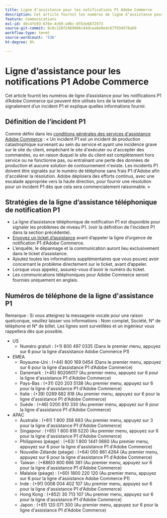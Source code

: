 ```yaml
---
title: Ligne d’assistance pour les notifications P1 Adobe Commerce
description: Cet article fournit les numéros de ligne d’assistance pour les notifications P1 d’Adobe Commerce qui peuvent être utilisés lors de la tentative de signalement d’un incident P1 et explique quelles informations fournir.
feature: Communications
exl-id: 48c4fe93-676e-4c69-a96c-8fb3e6872973
source-git-commit: 8c0c128f2469086c44dcea0e9edc87f934578a69
workflow-type: tm+mt
source-wordcount: '536'
ht-degree: 0%

---
```


# Ligne d’assistance pour les notifications P1 Adobe Commerce

Cet article fournit les numéros de ligne d’assistance pour les notifications P1 d’Adobe Commerce qui peuvent être utilisés lors de la tentative de signalement d’un incident P1 et explique quelles informations fournir.

## Définition de l’incident P1

Comme défini dans les [conditions générales des services d&#39;assistance Adobe Commerce](https://www.adobe.com/content/dam/cc/en/legal/terms/enterprise/pdfs/Magento-Support-Services-Terms-and-Conditions.pdf) : « Un incident P1 est un incident de production catastrophique survenant au sein du service et ayant une incidence grave sur le site du client, empêchant le site d&#39;exécuter ou d&#39;accepter des commandes, ou en raison duquel le site du client est complètement hors service ou ne fonctionne pas, ou entraînant une perte des données de production et aucune solution de contournement n&#39;existe. Les incidents P1 doivent être signalés sur le numéro de téléphone sans frais P1 d&#39;Adobe afin d&#39;accélérer la résolution. Adobe déploiera des efforts continus, avec une escalade appropriée vers la haute direction, pour fournir une résolution pour un incident P1 dès que cela sera commercialement raisonnable. »

## Stratégies de la ligne d’assistance téléphonique de notification P1

* La ligne d’assistance téléphonique de notification P1 est disponible pour signaler les problèmes de niveau P1. (voir la définition de l&#39;incident P1 dans la section précédente).
* [Envoyez un ticket d’assistance](https://experienceleague.adobe.com/docs/commerce-knowledge-base/kb/help-center-guide/magento-help-center-user-guide.html?lang=fr#submit-ticket) avant d’appeler la ligne d’urgence de notification P1 d’Adobe Commerce.
* L’enquête, le dépannage et la communication auront lieu exclusivement dans le ticket d’assistance.
* Ajoutez toutes les informations supplémentaires que vous pouvez avoir concernant le problème directement sur le ticket, avant d’appeler.
* Lorsque vous appelez, assurez-vous d&#39;avoir le numéro du ticket.
* Les communications téléphoniques pour Adobe Commerce seront fournies uniquement en anglais.

## Numéros de téléphone de la ligne d&#39;assistance P1

Remarque : Si vous atteignez la messagerie vocale pour une raison quelconque, veuillez laisser vos informations : Nom complet, Société, N° de téléphone et N° de billet. Les lignes sont surveillées et un ingénieur vous rappellera dès que possible.

* US
   * Numéro gratuit : (+1) 800 497 0335 (Dans le premier menu, appuyez sur 6 pour la ligne d’assistance Adobe Commerce P1)
* EMEA
   * Royaume-Uni : (+44) 800 169 0454 (Dans le premier menu, appuyez sur 6 pour la ligne d’assistance P1 d’Adobe Commerce)
   * Danemark : (+45) 80206017 (Au premier menu, appuyez sur 6 pour la ligne d&#39;assistance P1 d&#39;Adobe Commerce)
   * Pays-Bas : (+31) 020 203 5138 (Au premier menu, appuyez sur 6 pour la ligne d&#39;assistance P1 d&#39;Adobe Commerce)
   * Italie : (+39) 0269 682 818 (Au premier menu, appuyez sur 6 pour la ligne d&#39;assistance P1 d&#39;Adobe Commerce)
   * Suède : (+46) 0200 810 330 (Au premier menu, appuyez sur 6 pour la ligne d&#39;assistance P1 d&#39;Adobe Commerce)
* APAC
   * Australie : (+61) 1 800 358 683 (Au premier menu, appuyez sur 3 pour la ligne d&#39;assistance P1 d&#39;Adobe Commerce)
   * Singapour : (+65) 1 800 818 5220 (Au premier menu, appuyez sur 6 pour la ligne d&#39;assistance P1 d&#39;Adobe Commerce)
   * Philippines (péage) : (+63) 1 800 1441 0660 (Au premier menu, appuyez sur 6 pour la ligne d&#39;assistance P1 d&#39;Adobe Commerce)
   * Nouvelle-Zélande (péage) : (+64) 050 861 4264 (Au premier menu, appuyez sur 6 pour la ligne d&#39;assistance P1 d&#39;Adobe Commerce)
   * Taïwan : (+886)0 800 666 381 (Au premier menu, appuyez sur 6 pour la ligne d&#39;assistance P1 d&#39;Adobe Commerce)
   * Malaisie (péage) : (+60) 1800 220 120 (Au premier menu, appuyez sur 6 pour la ligne d&#39;assistance Adobe Commerce P1)
   * Inde : (+91) 0008 004 402 107 (Au premier menu, appuyez sur 6 pour la ligne d&#39;assistance P1 d&#39;Adobe Commerce)
   * Hong Kong : (+852) 30 713 107 (Au premier menu, appuyez sur 6 pour la ligne d&#39;assistance P1 d&#39;Adobe Commerce)
   * Japon : (+81) 120 071 300 (Au premier menu, appuyez sur 6 pour la ligne d&#39;assistance P1 d&#39;Adobe Commerce)
